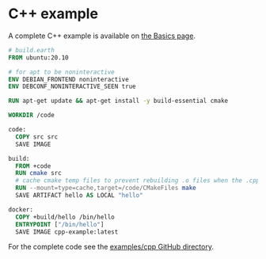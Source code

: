 # C++ example

A complete C++ example is available on [the Basics page](../guides/basics.md).

```Dockerfile
# build.earth
FROM ubuntu:20.10

# for apt to be noninteractive
ENV DEBIAN_FRONTEND noninteractive
ENV DEBCONF_NONINTERACTIVE_SEEN true

RUN apt-get update && apt-get install -y build-essential cmake

WORKDIR /code

code:
  COPY src src
  SAVE IMAGE

build:
  FROM +code
  RUN cmake src
  # cache cmake temp files to prevent rebuilding .o files when the .cpp files don't change
  RUN --mount=type=cache,target=/code/CMakeFiles make
  SAVE ARTIFACT hello AS LOCAL "hello"

docker:
  COPY +build/hello /bin/hello
  ENTRYPOINT ["/bin/hello"]
  SAVE IMAGE cpp-example:latest

```

For the complete code see the [examples/cpp GitHub directory](https://github.com/earthly/earthly/tree/master/examples/cpp).
